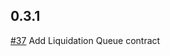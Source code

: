 ## 0.3.1

[\#37](https://github.com/Anchor-Protocol/money-market-contracts/pull/37) Add Liquidation Queue contract
